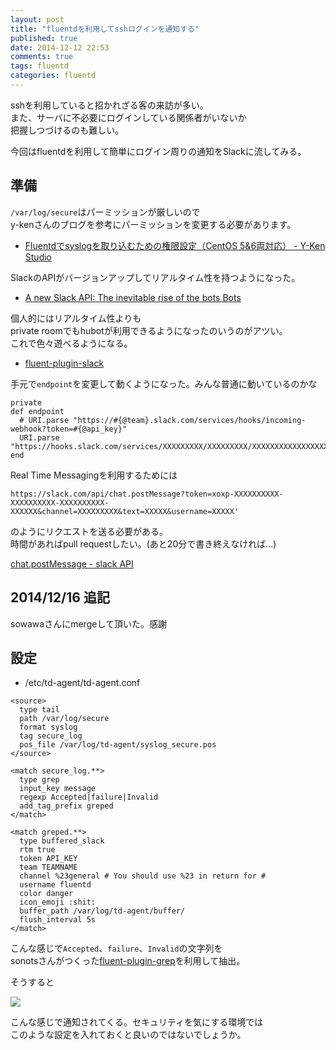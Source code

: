 ```yaml
---
layout: post
title: "fluentdを利用してsshログインを通知する"
published: true
date: 2014-12-12 22:53
comments: true
tags: fluentd
categories: fluentd
---
```


sshを利用していると招かれざる客の来訪が多い。  
また、サーバに不必要にログインしている関係者がいないか  
把握しつづけるのも難しい。  
  
今回はfluentdを利用して簡単にログイン周りの通知をSlackに流してみる。  
  
## 準備

`/var/log/secure`はパーミッションが厳しいので  
y-kenさんのブログを参考にパーミッションを変更する必要があります。

- [Fluentdでsyslogを取り込むための権限設定（CentOS 5&6両対応） - Y-Ken Studio](http://y-ken.hatenablog.com/entry/fluentd-syslog-permission) 

SlackのAPIがバージョンアップしてリアルタイム性を持つようになった。  
  
- [A new Slack API: The inevitable rise of the bots Bots](http://slackhq.com/post/104688116560/rtm-api)  

個人的にはリアルタイム性よりも  
private roomでもhubotが利用できるようになったのいうのがアツい。  
これで色々遊べるようになる。

- [fluent-plugin-slack](https://github.com/sowawa/fluent-plugin-slack)

手元で`endpoint`を変更して動くようになった。みんな普通に動いているのかな


```
private
def endpoint
  # URI.parse "https://#{@team}.slack.com/services/hooks/incoming-webhook?token=#{@api_key}"
  URI.parse "https://hooks.slack.com/services/XXXXXXXXX/XXXXXXXXX/XXXXXXXXXXXXXXXXXXXXXXXX"
end
```

Real Time Messagingを利用するためには  
  
```
https://slack.com/api/chat.postMessage?token=xoxp-XXXXXXXXXX-XXXXXXXXXX-XXXXXXXXXX-XXXXXX&channel=XXXXXXXXX&text=XXXXX&username=XXXXX'
```

のようにリクエストを送る必要がある。  
時間があればpull requestしたい。(あと20分で書き終えなければ...)  

[chat.postMessage - slack API](https://api.slack.com/methods/chat.postMessage)
  

## 2014/12/16 追記

sowawaさんにmergeして頂いた。感謝

## 設定

- /etc/td-agent/td-agent.conf

```
<source>
  type tail
  path /var/log/secure
  format syslog
  tag secure_log
  pos_file /var/log/td-agent/syslog_secure.pos
</source>

<match secure_log.**>
  type grep
  input_key message
  regexp Accepted|failure|Invalid
  add_tag_prefix greped
</match>

<match greped.**>
  type buffered_slack
  rtm true
  token API_KEY
  team TEAMNAME
  channel %23general # You should use %23 in return for #
  username fluentd
  color danger
  icon_emoji :shit:
  buffer_path /var/log/td-agent/buffer/
  flush_interval 5s
</match>
```

こんな感じで`Accepted`、`failure`、`Invalid`の文字列を  
sonotsさんがつくった[fluent-plugin-grep](https://github.com/sonots/fluent-plugin-grep)を利用して抽出。  
  
そうすると  
  
![](http://i.gyazo.com/00260a2b25dfbfb9b55f00eb1b20ca05.png)


こんな感じで通知されてくる。セキュリティを気にする環境では  
このような設定を入れておくと良いのではないでしょうか。
